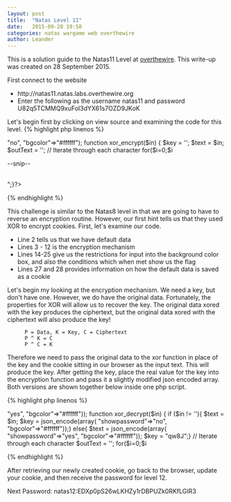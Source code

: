 ```yaml
---
layout: post
title:  "Natas Level 11"
date:   2015-09-28 19:50
categories: natas wargame web overthewire
author: Leander
---
```

This is a solution guide to the Natas11 Level at [overthewire](http://natas11.natas.labs.overthewire.org). This write-up was created on 28 September 2015.

First connect to the website
<ul><li>http://natas11.natas.labs.overthewire.org</li>
<li>Enter the following as the username natas11 and password U82q5TCMMQ9xuFoI3dYX61s7OZD9JKoK</li></ul>

Let's begin first by clicking on view source and examining the code for this level.
{% highlight php linenos %}
<?php
$defaultdata = array( "showpassword"=>"no", "bgcolor"=>"#ffffff");
function xor_encrypt($in) {
    $key = '<censored>';
    $text = $in;
    $outText = '';
 
    // Iterate through each character
    for($i=0;$i<strlen($text);$i++) {
    $outText .= $text[$i] ^ $key[$i % strlen($key)];}
    return $outText;
}
 
function loadData($def) {
    global $_COOKIE;
    $mydata = $def;
    if(array_key_exists("data", $_COOKIE)) {
    $tempdata = json_decode(xor_encrypt(base64_decode($_COOKIE["data"])), true);
    if(is_array($tempdata) && array_key_exists("showpassword", $tempdata) && array_key_exists("bgcolor", $tempdata)) {
        if (preg_match('/^#(?:[a-f\d]{6})$/i', $tempdata['bgcolor'])) {
        $mydata['showpassword'] = $tempdata['showpassword'];
        $mydata['bgcolor'] = $tempdata['bgcolor'];
    }}}
    return $mydata;
}

function saveData($d) {
    setcookie("data", base64_encode(xor_encrypt(json_encode($d))));}

$data = loadData($defaultdata);

if(array_key_exists("bgcolor",$_REQUEST)) {
    if (preg_match('/^#(?:[a-f\d]{6})$/i', $_REQUEST['bgcolor'])) {
        $data['bgcolor'] = $_REQUEST['bgcolor'];}}
saveData($data);
?>

--snip--

<?php
if($data["showpassword"] == "yes") {
    print "The password for natas12 is <censored><br>";}?>
{% endhighlight %}

This challenge is similar to the Natas8 level in that we are going to have to reverse an encryption routine. However, our first hint tells us that they used XOR to encrypt cookies. First, let's examine our code.
<ul><li>Line 2 tells us that we have default data</li>
<li>Lines 3 - 12 is the encryption mechanism</li>
<li>Lines 14-25 give us the restrictions for input into the background color box, and also the conditions which when met show us the flag</li>
<li>Lines 27 and 28 provides information on how the default data is saved as a cookie</li></ul>

Let's begin my looking at the encryption mechanism. We need a key, but don't have one. However, we do have the original data. Fortunately, the properties for XOR will allow us to recover the key. The original data xored with the key produces the ciphertext, but the original data xored with the ciphertext will also produce the key!

<figure class="highlight"><pre><code class="language-text" data-lang="text">P = Data, K = Key, C = Ciphertext
P ^ K = C
P ^ C = K</code></pre></figure>

Therefore we need to pass the original data to the xor function in place of the key and the cookie sitting in our browser as the input text. This will produce the key. After getting the key, place the real value for the key into the encryption function and pass it a slightly modified json encoded array. Both versions are shown together below inside one php script.

{% highlight php linenos %}
<?php
$defaultdata = json_encode(array( "showpassword"=>"yes", "bgcolor"=>"#ffffff")); 
function xor_decrypt($in) {
  if ($in != ''){
  	$text = $in;
  	$key = json_encode(array( "showpassword"=>"no", "bgcolor"=>"#ffffff"));}
  else{
  	$text = json_encode(array( "showpassword"=>"yes", "bgcolor"=>"#ffffff"));
  	$key = "qw8J";}
  
  // Iterate through each character
  $outText = '';
  for($i=0;$i<strlen($text);$i++) {
    $outText .= $text[$i] ^ $key[$i % strlen($key)];
  }
return $outText;
}
 
print "Key is currently unknown.\n OriginalData ^ Key = CipherText\n\t";
print " so that also means,\n OriginalData ^ Ciphertext = Key\n Therefore the key will repeat itself: ";
print xor_decrypt(base64_decode("ClVLIh4ASCsCBE8lAxMacFMZV2hdVVotEhhUJQNVAmhSEV4sFxFeaAw="));
print "\nNow that we know the key lets create a new cookie to display the password: \n";
print base64_encode(xor_decrypt(""));
print "\n";
?>
{% endhighlight %}

After retrieving our newly created cookie, go back to the browser, update your cookie, and then receive the password for level 12.

Next Password: natas12:EDXp0pS26wLKHZy1rDBPUZk0RKfLGIR3
